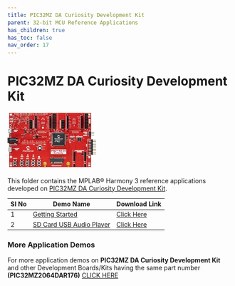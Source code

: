 ```yaml
---
title: PIC32MZ DA Curiosity Development Kit
parent: 32-bit MCU Reference Applications
has_children: true
has_toc: false
nav_order: 17
---
```

# PIC32MZ DA Curiosity Development Kit
<h4 align="left"> <img src = "image.jpg"> </h4>

This folder contains the MPLAB® Harmony 3 reference applications developed on [PIC32MZ DA Curiosity Development Kit](https://www.microchip.com/DevelopmentTools/ProductDetails/PartNO/EV87D54A).

|SI No| Demo Name | Download Link |
| --- | --- | -- |
| 1 | [Getting Started](./pic32mzda_getting_started/readme.md) | [Click Here](https://github.com/Microchip-MPLAB-Harmony/reference_apps/releases/latest/download/pic32mzda_getting_started.zip) |
| 2 | [SD Card USB Audio Player](./pic32mzda_sdcard_usb_audio_player/readme.md) | [Click Here](https://github.com/Microchip-MPLAB-Harmony/reference_apps/releases/latest/download/pic32mzda_sdcard_usb_audio_player.zip) |


### More Application Demos

For more application demos on **PIC32MZ DA Curiosity Development Kit** and other Development Boards/Kits having the same part number **(PIC32MZ2064DAR176)** <a href="https://mplab-discover.microchip.com/v1/itemtype/com.microchip.ide.project?s0=PIC32MZ2064DAR176" target="_blank"> CLICK HERE </a>
